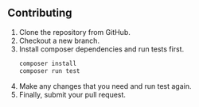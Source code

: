 ## Contributing

1. Clone the repository from GitHub.
2. Checkout a new branch.
3. Install composer dependencies and run tests first.
    ```bash
    composer install
    composer run test
    ```
4. Make any changes that you need and run test again.
5. Finally, submit your pull request.

